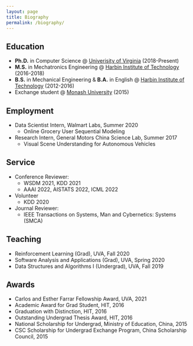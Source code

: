 ```yaml
---
layout: page
title: Biography
permalink: /biography/
---
```



## **Education**
- **Ph.D.** in Computer Science @ [Univerisity of Virginia](https://engineering.virginia.edu/departments/computer-science) (2018-Present) 
- **M.S.** in Mechatronics Engineering @ [Harbin Institute of Technology](http://en.hit.edu.cn/) (2016-2018)
- **B.S.** in Mechanical Engineering & **B.A.** in English @ [Harbin Institute of Technology](http://en.hit.edu.cn/) (2012-2016)
- Exchange student @ [Monash University](https://www.monash.edu/) (2015)

## **Employment**
- Data Scientist Intern, Walmart Labs, Summer 2020
  - Online Grocery User Sequential Modeling
- Research Intern, General Motors China Science Lab, Summer 2017
  - Visual Scene Understanding for Autonomous Vehicles

## **Service**
- Conference Reviewer: 
  - WSDM 2021, KDD 2021
  - AAAI 2022, AISTATS 2022, ICML 2022
- Volunteer
  - KDD 2020
- Journal Reviewer: 
  - IEEE Transactions on Systems, Man and Cybernetics: Systems (SMCA)

## **Teaching**
  - Reinforcement Learning (Grad), UVA, Fall 2020
  - Software Analysis and Applications (Grad), UVA, Spring 2020
  - Data Structures and Algorithms I (Undergrad), UVA, Fall 2019

## **Awards**
  - Carlos and Esther Farrar Fellowship Award, UVA, 2021
  - Academic Award for Grad Student, HIT, 2016
  - Graduation with Distinction, HIT, 2016
  - Outstanding Undergrad Thesis Award, HIT, 2016
  - National Scholarship for Undergrad, Ministry of Education, China, 2015
  - CSC Scholarship for Undergrad Exchange Program, China Scholarship Council, 2015
<!-- **Music**:  -->


<!-- I am proficiency in drawing art, including sketching, watercolor painting, and digital painting, using Photoshop/CorelPainter. I usually I like playing classical guitar. -->

<!-- See my [blogs]() -->
<!-- My [artworks]() -->




